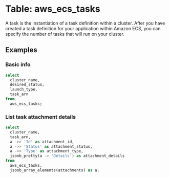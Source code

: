 # Table: aws_ecs_tasks

A task is the instantiation of a task definition within a cluster. After you have created a task definition for your application within Amazon ECS, you can specify the number of tasks that will run on your cluster.

## Examples

### Basic info

```sql
select
  cluster_name,
  desired_status,
  launch_type,
  task_arn
from
  aws_ecs_tasks;
```


### List task attachment details

```sql
select
  cluster_name,
  task_arn,
  a ->> 'Id' as attachment_id,
  a ->> 'Status' as attachment_status,
  a ->> 'Type' as attachment_type,
  jsonb_pretty(a -> 'Details') as attachment_details
from
  aws_ecs_tasks,
  jsonb_array_elements(attachments) as a;
```
